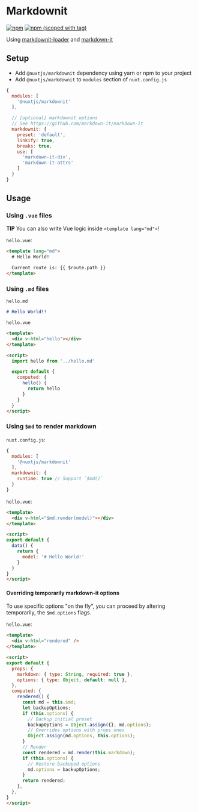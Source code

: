 # Markdownit
[![npm](https://img.shields.io/npm/dt/@nuxtjs/markdownit.svg?style=flat-square)](https://npmjs.com/package/@nuxtjs/markdownit)
[![npm (scoped with tag)](https://img.shields.io/npm/v/@nuxtjs/markdownit/latest.svg?style=flat-square)](https://npmjs.com/package/@nuxtjs/markdownit)

Using [markdownit-loader](https://github.com/nuxt-community/markdownit-loader) and [markdown-it](https://github.com/markdown-it/markdown-it)

## Setup
- Add `@nuxtjs/markdownit` dependency using yarn or npm to your project
- Add `@nuxtjs/markdownit` to `modules` section of `nuxt.config.js`
```js
{
  modules: [
    '@nuxtjs/markdownit'
  ],

  // [optional] markdownit options
  // See https://github.com/markdown-it/markdown-it
  markdownit: {
    preset: 'default',
    linkify: true,
    breaks: true,
    use: [
      'markdown-it-div',
      'markdown-it-attrs'
    ]
  }
}
```

## Usage

### Using `.vue` files
**TIP** You can also write Vue logic inside `<template lang="md">`!

`hello.vue`:
```html
<template lang="md">
  # Hello World!

  Current route is: {{ $route.path }}
</template>
```

### Using `.md` files

`hello.md`
```md
# Hello World!!
```

`hello.vue`
```html
<template>
  <div v-html="hello"></div>
</template>

<script>
  import hello from '../hello.md'

  export default {
    computed: {
      hello() {
        return hello
      }
    }
  }
</script>
```

### Using `$md` to render markdown

`nuxt.config.js`:
```js
{
  modules: [
    '@nuxtjs/markdownit'
  ],
  markdownit: {
    runtime: true // Support `$md()`
  }
}
```

`hello.vue`:
```html
<template>
  <div v-html="$md.render(model)"></div>
</template>

<script>
export default {
  data() {
    return {
      model: '# Hello World!'
    }
  }
}
</script>

```

#### Overriding temporarily markdown-it options

To use specific options "on the fly", you can proceed by altering temporarily, the `$md.options` flags.

`hello.vue`:
```html
<template>
  <div v-html="rendered" />
</template>

<script>
export default {
  props: {
    markdown: { type: String, required: true },
    options: { type: Object, default: null },
  },
  computed: {
    rendered() {
      const md = this.$md;
      let backupOptions;
      if (this.options) {
        // Backup initial preset
        backupOptions = Object.assign({}, md.options);
        // Overrides options with props ones
        Object.assign(md.options, this.options);
      }
      // Render
      const rendered = md.render(this.markdown);
      if (this.options) {
        // Restore backuped options
        md.options = backupOptions;
      }
      return rendered;
    },
  },
}
</script>
```

